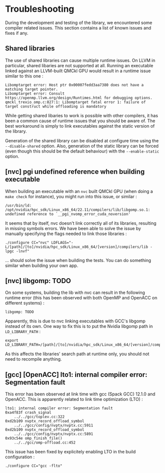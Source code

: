 # Troubleshooting

During the development and testing of the library, we encountered some compiler related issues. This section contains a list of known issues and fixes if any. 


## Shared libraries 

The use of shared libraries can cause multiple runtime issues. On LLVM in particular, shared libaries are not supported at all. Running an executable linked against an LLVM-built QMCkl GPU would result in a runtime issue similar to this one : 

```
Libomptarget error: Host ptr 0x00007fedd3aa7380 does not have a matching target pointer.
Libomptarget error: Consult https://openmp.llvm.org/design/Runtimes.html for debugging options.
qmckl_trexio_omp.c:827:1: Libomptarget fatal error 1: failure of target construct while offloading is mandatory
```

While getting shared libaries to work is possible with other compilers, it has been a common cause of runtime issues that you should be aware of. The best workaround is simply to link executables against the static version of the library. 

Generation of the shared library can be disabled at configure time using the `--disable-shared` option. Also, generation of the static library can be forced (even though this should be the default behaviour) with the `--enable-static` option.


## [nvc] pgi undefined reference when building executable

When building an executable with an `nvc` built QMCkl GPU (when doing a `make check` for instance), you might run into this issue, or similar : 

```
/usr/bin/ld: /opt/nvidia/hpc_sdk/Linux_x86_64/22.11/compilers/lib/libgomp.so.1: undefined reference to `__pgi_nvomp_error_cuda_noversion'
```

It seems that by itself, nvc doesn't link correctly all of its libraries, resulting in missing symbols errors. We have been able to solve the issue by manually specifying the flags needed to link those libraries  : 

```
./configure CC="nvc" LDFLAGS="-L/[path]/[to]/nvidia/hpc_sdk/Linux_x86_64/[version]/compilers/lib -lpgc -lnvf"
```

... should solve the issue when building the tests. You can do something similar when building your own app.


## [nvc] libgomp: TODO

On some systems, building the lib with nvc can result in the following runtime error (this has been observed with both OpenMP and OpenACC on different systems) : 

```
libgomp: TODO
```

Apparently, this is due to nvc linking executables with GCC's libgomp instead of its own. One way to fix this is to put the Nvidia libgomp path in `LD_LIBRARY_PATH` : 

```
export LD_LIBRARY_PATH=/[path]/[to]/nvidia/hpc_sdk/Linux_x86_64/[version]/compilers/lib:$LD_LIBRARY_PATH
```

As this affects the libraries' search path at runtime only, you should not need to recompile anything.


## [gcc] [OpenACC] lto1: internal compiler error: Segmentation fault

This error has been observed at link time with gcc (Spack GCC) 12.1.0 and OpenACC. This is apparently related to link time optimization (LTO) : 

```
lto1: internal compiler error: Segmentation fault
0xa4f83f crash_signal
	../../gcc/toplev.cc:322
0xd2b109 nvptx_record_offload_symbol
	../../gcc/config/nvptx/nvptx.cc:5911
0xd2b109 nvptx_record_offload_symbol
	../../gcc/config/nvptx/nvptx.cc:5891
0x93c54e omp_finish_file()
	../../gcc/omp-offload.cc:452
```

This issue has been fixed by explicitely enabling LTO in the build configuration : 

```
./configure CC="gcc -flto"
```
